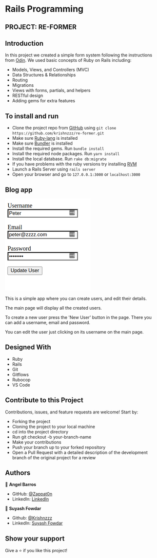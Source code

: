 # Rails Programming

## PROJECT: RE-FORMER

## Introduction

In this project we created a simple form system following the instructions from [Odin](https://www.theodinproject.com/courses/ruby-on-rails/lessons/forms).
We used basic concepts of Ruby on Rails including:

- Models, Views, and Controllers (MVC)
- Data Structures & Relationships
- Routing
- Migrations
- Views with forms, partials, and helpers
- RESTful design
- Adding gems for extra features

## To install and run

- Clone the project repo from [GitHub](https://github.com/krishnzzz/re-former.git) using `git clone https://github.com/krishnzzz/re-former.git`
- Make sure [Ruby-lang](https://www.ruby-lang.org/en/) is installed
- Make sure [Bundler](https://bundler.io/) is installed
- Install the required gems. Run `bundle install`
- Install the required node packages. Run `yarn install`
- Install the local database. Run `rake db:migrate`
- If you have problems with the ruby versions try installing [RVM](https://rvm.io/)
- Launch a Rails Server using `rails server`
- Open your browser and go to `127.0.0.1:3000` or `localhost:3000`

## Blog app

![screenshot](./app/assets/images/screenshot.png)

This is a simple app where you can create users, and edit their details.

The main page will display all the created users.

To create a new user press the 'New User' button in the page. There you can add a username, email and password.

You can edit the user just clicking on its username on the main page.


## Designed With
- Ruby
- Rails
- Git
- Gitflows
- Rubocop
- VS Code

## Contribute to this Project

Contributions, issues, and feature requests are welcome! Start by:

  - Forking the project
  - Cloning the project to your local machine
  - cd into the project directory
  - Run git checkout -b your-branch-name
  - Make your contributions
  - Push your branch up to your forked repository
  - Open a Pull Request with a detailed description of the development branch of the original project for a review

## Authors

👤 **Angel Barros**

- GitHub: [@Zappat0n](https://github.com/Zappat0n)
- LinkedIn: [LinkedIn](https://www.linkedin.com/in/angel-barros/)

👤 **Suyash Fowdar**
- Github: [@Krishnzzz](https://github.com/krishnzzz)
- LinkedIn: [Suyash Fowdar](https://www.linkedin.com/in/suyash-fowdar-22b89514a/)

## Show your support

Give a ⭐️ if you like this project!
